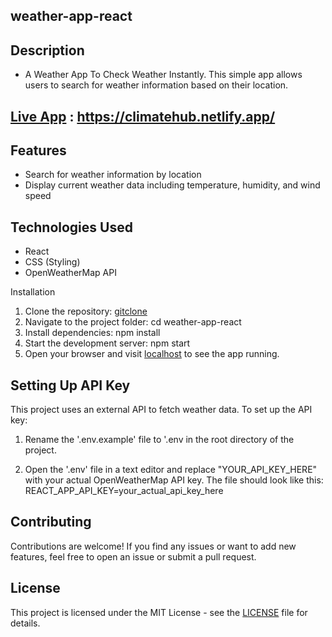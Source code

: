 ## weather-app-react

## Description

- A Weather App To Check Weather Instantly. This simple app allows users to search for weather information based on their location.


## [Live App](https://climatehub.netlify.app/ "Click To Launch") : https://climatehub.netlify.app/


## Features

- Search for weather information by location
- Display current weather data including temperature, humidity, and wind speed


## Technologies Used
- React
- CSS (Styling)
- OpenWeatherMap API


Installation
1. Clone the repository: [gitclone](https://github.com/vaibhav209/weather-app-react.git)
2. Navigate to the project folder: cd weather-app-react
3. Install dependencies: npm install
4. Start the development server: npm start
5. Open your browser and visit [localhost](http://localhost:3000) to see the app running.


## Setting Up API Key

This project uses an external API to fetch weather data. To set up the API key:

1. Rename the '.env.example' file to '.env in the root directory of the project.

2. Open the '.env' file in a text editor and replace "YOUR_API_KEY_HERE" with your actual OpenWeatherMap API key. The file should look like this: REACT_APP_API_KEY=your_actual_api_key_here


## Contributing

Contributions are welcome! If you find any issues or want to add new features, feel free to open an issue or submit a pull request.


## License

This project is licensed under the MIT License - see the [LICENSE](LICENSE) file for details.
